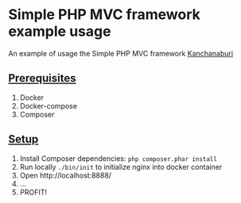 # Simple PHP MVC framework example usage

An example of usage the Simple PHP MVC framework [Kanchanaburi](https://github.com/Aliance/Kanchanaburi)

## [Prerequisites](#prerequisites)

1. Docker
2. Docker-compose
3. Composer

## [Setup](#installation)

1. Install Composer dependencies: `php composer.phar install`
2. Run locally `./bin/init` to initialize nginx into docker container
3. Open http://localhost:8888/
4. ...
5. PROFIT!
